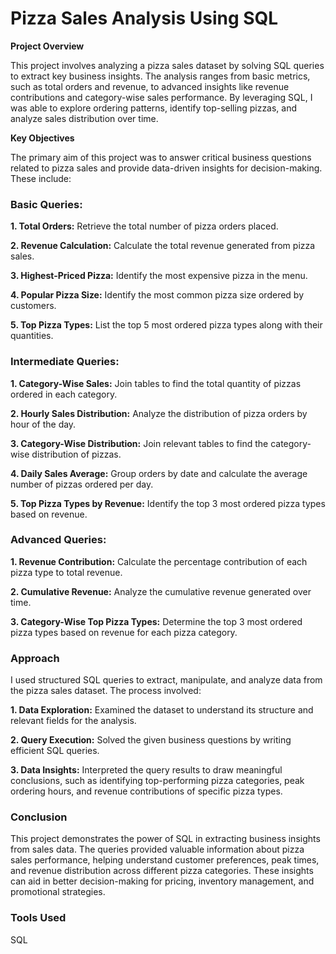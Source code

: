 <h1>Pizza Sales Analysis Using SQL</h1>

**Project Overview**

This project involves analyzing a pizza sales dataset by solving SQL queries to extract key business insights. The analysis ranges from basic metrics, such as total orders and revenue, to advanced insights like revenue contributions and category-wise sales performance. By leveraging SQL, I was able to explore ordering patterns, identify top-selling pizzas, and analyze sales distribution over time.

**Key Objectives**

The primary aim of this project was to answer critical business questions related to pizza sales and provide data-driven insights for decision-making. These include:

<h3>Basic Queries:</h3>

**1. Total Orders:** Retrieve the total number of pizza orders placed.

**2. Revenue Calculation:** Calculate the total revenue generated from pizza sales.

**3. Highest-Priced Pizza:** Identify the most expensive pizza in the menu.

**4. Popular Pizza Size:** Identify the most common pizza size ordered by customers.

**5. Top Pizza Types:** List the top 5 most ordered pizza types along with their quantities.

<h3>Intermediate Queries:</h3>

**1. Category-Wise Sales:** Join tables to find the total quantity of pizzas ordered in each category.

**2. Hourly Sales Distribution:** Analyze the distribution of pizza orders by hour of the day.

**3. Category-Wise Distribution:** Join relevant tables to find the category-wise distribution of pizzas.

**4. Daily Sales Average:** Group orders by date and calculate the average number of pizzas ordered per day.

**5. Top Pizza Types by Revenue:** Identify the top 3 most ordered pizza types based on revenue.

<h3>Advanced Queries:</h3>

**1. Revenue Contribution:** Calculate the percentage contribution of each pizza type to total revenue.

**2. Cumulative Revenue:** Analyze the cumulative revenue generated over time.

**3. Category-Wise Top Pizza Types:** Determine the top 3 most ordered pizza types based on revenue for each pizza category.

<h3>Approach</h3>

I used structured SQL queries to extract, manipulate, and analyze data from the pizza sales dataset. The process involved:

**1. Data Exploration:** Examined the dataset to understand its structure and relevant fields for the analysis.

**2. Query Execution:** Solved the given business questions by writing efficient SQL queries.

**3. Data Insights:** Interpreted the query results to draw meaningful conclusions, such as identifying top-performing pizza categories, peak ordering hours, and revenue contributions of specific pizza types.

<h3>Conclusion</h3>

This project demonstrates the power of SQL in extracting business insights from sales data. The queries provided valuable information about pizza sales performance, helping understand customer preferences, peak times, and revenue distribution across different pizza categories. These insights can aid in better decision-making for pricing, inventory management, and promotional strategies.

<h3>Tools Used</h3>

SQL
